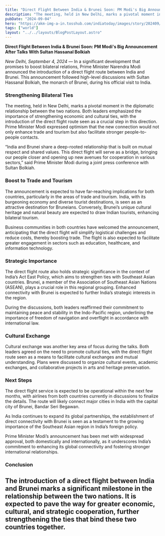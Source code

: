 ```yaml
---
title: "Direct Flight Between India & Brunei Soon: PM Modi's Big Announcement After Talks With Sultan Hassanal Bolkiah"
description: "The meeting, held in New Delhi, marks a pivotal moment in the diplomatic relationship between the two nations. Both leaders emphasized the importance of strengthening economic and cultural ties"
pubDate: "2024-09-04"
hero: "https://akm-img-a-in.tosshub.com/indiatoday/images/story/202409/pm-modi-and-sultan-of-brunei-040506390-16x9_0.png?VersionId=wKoxwEw6pGkcpJ2rEhUQpz1PS9KLHXWy"
tags: ["world"]
layout: "../../layouts/BlogPostLayout.astro"
---
```

**Direct Flight Between India & Brunei Soon: PM Modi's Big Announcement After Talks With Sultan Hassanal Bolkiah**

*New Delhi, September 4, 2024* — In a significant development that promises to boost bilateral relations, Prime Minister Narendra Modi announced the introduction of a direct flight route between India and Brunei. This announcement followed high-level discussions with Sultan Hassanal Bolkiah, the monarch of Brunei, during his official visit to India.

### Strengthening Bilateral Ties

The meeting, held in New Delhi, marks a pivotal moment in the diplomatic relationship between the two nations. Both leaders emphasized the importance of strengthening economic and cultural ties, with the introduction of the direct flight route seen as a crucial step in this direction. Prime Minister Modi expressed optimism that the new connection would not only enhance trade and tourism but also facilitate stronger people-to-people contacts.

“India and Brunei share a deep-rooted relationship that is built on mutual respect and shared values. This direct flight will serve as a bridge, bringing our people closer and opening up new avenues for cooperation in various sectors,” said Prime Minister Modi during a joint press conference with Sultan Bolkiah.

### Boost to Trade and Tourism

The announcement is expected to have far-reaching implications for both countries, particularly in the areas of trade and tourism. India, with its burgeoning economy and diverse tourist destinations, is seen as an attractive destination for Bruneians. Conversely, Brunei’s unique cultural heritage and natural beauty are expected to draw Indian tourists, enhancing bilateral tourism.

Business communities in both countries have welcomed the announcement, anticipating that the direct flight will simplify logistical challenges and reduce costs, thereby boosting trade. The flight is also expected to facilitate greater engagement in sectors such as education, healthcare, and information technology.

### Strategic Importance

The direct flight route also holds strategic significance in the context of India’s Act East Policy, which aims to strengthen ties with Southeast Asian countries. Brunei, a member of the Association of Southeast Asian Nations (ASEAN), plays a crucial role in this regional grouping. Enhanced connectivity with Brunei is expected to further India’s strategic interests in the region.

During the discussions, both leaders reaffirmed their commitment to maintaining peace and stability in the Indo-Pacific region, underlining the importance of freedom of navigation and overflight in accordance with international law.

### Cultural Exchange

Cultural exchange was another key area of focus during the talks. Both leaders agreed on the need to promote cultural ties, with the direct flight route seen as a means to facilitate cultural exchanges and mutual understanding. Plans were discussed to organize cultural events, academic exchanges, and collaborative projects in arts and heritage preservation.

### Next Steps

The direct flight service is expected to be operational within the next few months, with airlines from both countries currently in discussions to finalize the details. The route will likely connect major cities in India with the capital city of Brunei, Bandar Seri Begawan.

As India continues to expand its global partnerships, the establishment of direct connectivity with Brunei is seen as a testament to the growing importance of the Southeast Asian region in India’s foreign policy.

Prime Minister Modi’s announcement has been met with widespread approval, both domestically and internationally, as it underscores India’s commitment to enhancing its global connectivity and fostering stronger international relationships.

### Conclusion

The introduction of a direct flight between India and Brunei marks a significant milestone in the relationship between the two nations. It is expected to pave the way for greater economic, cultural, and strategic cooperation, further strengthening the ties that bind these two countries together.
---